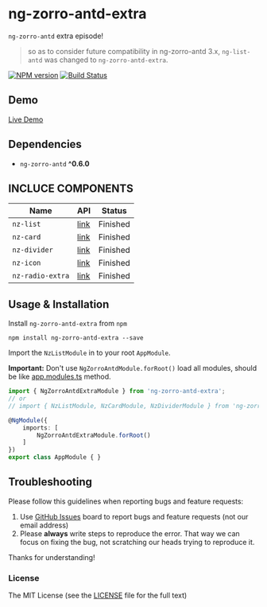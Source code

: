 # ng-zorro-antd-extra

`ng-zorro-antd` extra episode!

> so as to consider future compatibility in ng-zorro-antd 3.x, `ng-list-antd` was changed to `ng-zorro-antd-extra`.

[![NPM version](https://img.shields.io/npm/v/ng-zorro-antd-extra.svg)](https://www.npmjs.com/package/ng-zorro-antd-extra)
[![Build Status](https://travis-ci.org/cipchk/ng-zorro-antd-extra.svg?branch=master)](https://travis-ci.org/cipchk/ng-zorro-antd-extra)

## Demo

[Live Demo](https://cipchk.github.io/ng-zorro-antd-extra)

## Dependencies

+ `ng-zorro-antd` **^0.6.0**

## INCLUCE COMPONENTS

| Name    | API  | Status  |
| ------- | ------------- | -------- |
| `nz-list` | [link](./src/nz-list/index.md) | Finished |
| `nz-card` | [link](./src/nz-card/index.md) | Finished |
| `nz-divider` | [link](./src/nz-divider/index.md) | Finished |
| `nz-icon` | [link](./src/nz-icon/index.md) | Finished |
| `nz-radio-extra` | [link](./src/nz-radio-extra/index.md) | Finished |

## Usage & Installation

Install `ng-zorro-antd-extra` from `npm`

```
npm install ng-zorro-antd-extra --save
```

Import the `NzListModule` in to your root `AppModule`.

**Important:** Don't use `NgZorroAntdModule.forRoot()` load all modules, should be like [app.modules.ts](./demo/src/app/app.module.ts) method.

```typescript
import { NgZorroAntdExtraModule } from 'ng-zorro-antd-extra';
// or
// import { NzListModule, NzCardModule, NzDividerModule } from 'ng-zorro-antd-extra';

@NgModule({
    imports: [
        NgZorroAntdExtraModule.forRoot()
    ]
})
export class AppModule { }
```

## Troubleshooting

Please follow this guidelines when reporting bugs and feature requests:

1. Use [GitHub Issues](https://github.com/cipchk/ng-zorro-antd-extra/issues) board to report bugs and feature requests (not our email address)
2. Please **always** write steps to reproduce the error. That way we can focus on fixing the bug, not scratching our heads trying to reproduce it.

Thanks for understanding!

### License

The MIT License (see the [LICENSE](https://github.com/cipchk/ng-zorro-antd-extra/blob/master/LICENSE) file for the full text)
